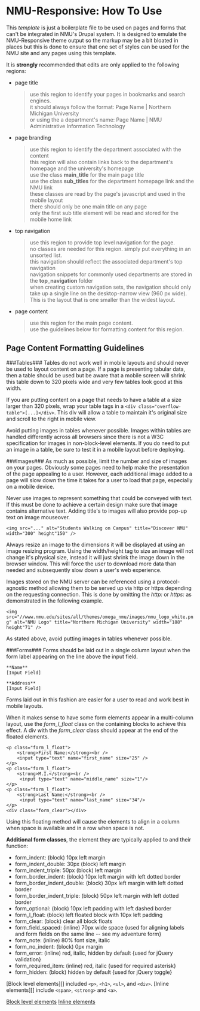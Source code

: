 NMU-Responsive: How To Use
==========================

This *template* is  just a boilerplate file to be used on pages and forms that can't be integrated in NMU's Drupal system.  It is designed to emulate the NMU-Responsive theme output so the markup may be a bit bloated in places but this is done to ensure that one set of styles can be used for the NMU site and any pages using this template.

It is **strongly** recommended that edits are only applied to the following regions:
+ page title
	>use this region to identify your pages in bookmarks and search engines.  
	>it should always follow the format: Page Name | Northern Michigan University  
	>or using the a department's name: Page Name | NMU Administrative Information Technology  

+ page branding
	>use this region to identify the department associated with the content  
	>this region will also contain links back to the department's homepage and the university's homepage  
	>use the class **main_title** for the main page title  
	>use the class **sub_titles** for the department homepage link and the NMU link  
	>these classes are read by the page's javascript and used in the mobile layout  
	>there should only be one main title on any page  
	>only the first sub title element will be read and stored for the mobile home link  

+ top navigation
	>use this region to provide top level navigation for the page.  
	>no classes are needed for this region.  simply put everything in an unsorted list.  
	>this navigation should reflect the associated department's top navigation  
	>navigation snippets for commonly used departments are stored in the **top_navigation** folder  
	>when creating custom navigation sets, the navigation should only take up a single line on the desktop-narrow view (960 px wide).  This is the layout that is one smaller than the widest layout.  

+ page content
	>use this region for the main page content.  
	>use the guidelines below for formatting content for this region.  


Page Content Formatting Guidelines
----------------------------------

###Tables###
Tables do not work well in mobile layouts and should never be used to layout content on a page.  If a page is presenting tabular data, then a table should be used but be aware that a mobile screen will shrink this table down to 320 pixels wide and very few tables look good at this width.

If you are putting content on a page that needs to have a table at a size larger than 320 pixels, wrap your table tags in a `<div class="overflow-table">[...]</div>`.  This div will allow a table to maintain it's original size and scroll to the right in mobile view.

Avoid putting images in tables whenever possible.  Images within tables are handled differently across all browsers since there is not a W3C specification for images in non-block-level elements.  If you do need to put an image in a table, be sure to test it in a mobile layout before deploying.

###Images###
As much as possible, limit the number and size of images on your pages.  Obviously some pages need to help make the presentation of the page appealing to a user.  However, each additional image added to a page will slow down the time it takes for a user to load that page, especially on a mobile device.

Never use images to represent something that could be conveyed with text.  If this must be done to achieve a certain design make sure that image contains alternative text.  Adding title's to images will also provide pop-up text on image mouseover.

`<img src="..." alt="Students Walking on Campus" title="Discover NMU" width="300" height"150" />`

Always resize an image to the dimensions it will be displayed at using an image resizing program.  Using the width/height tag to size an image will not change it's physical size, instead it will just shrink the image down in the browser window.  This will force the user to download more data than needed and subsequently slow down a user's web experience.

Images stored on the NMU server can be referenced using a protocol-agnostic method allowing them to be served up via http or https depending on the requesting connection.  This is done by omitting the *http:* or *https:* as demonstrated in the following example.

`<img src="//www.nmu.edu/sites/all/themes/omega_nmu/images/nmu_logo_white.png" alt="NMU Logo" title="Northern Michigan University" width="188" height"71" />`

As stated above, avoid putting images in tables whenever possible.

###Forms###
Forms should be laid out in a single column layout when the form label appearing on the line above the input field.

	**Name**
	[Input Field]

	**Address**
	[Input Field]

Forms laid out in this fashion are easier for a user to read and work best in mobile layouts.

When it makes sense to have some form elements appear in a multi-column layout, use the *form_l_float* class on the containing blocks to achieve this effect.  A div with the *form_clear* class should appear at the end of the floated elements.

	<p class="form_l_float">
		<strong>First Name:</strong><br />
		<input type="text" name="first_name" size="25" />
	</p>
	<p class="form_l_float">
		<strong>M.I.</strong><br />
		 <input type="text" name="middle_name" size="1"/>
	</p>
	<p class="form_l_float">
		<strong>Last Name:</strong><br />
		 <input type="text" name="last_name" size="34"/>
	</p>
	<div class="form_clear"></div>

Using this floating method will cause the elements to align in a column when space is available and in a row when space is not.

**Additional form classes**, the element they are typically applied to and their function:
+ form\_indent: (block) 10px left margin
+ form\_indent\_double: 30px (block) left margin
+ form\_indent\_triple: 50px (block) left margin
+ form\_border\_indent: (block) 10px left margin with left dotted border
+ form\_border\_indent\_double: (block) 30px left margin with left dotted border
+ form\_border\_indent\_triple: (block) 50px left margin with left dotted border
+ form\_optional: (block) 10px left padding with left dashed border
+ form\_l\_float: (block) left floated block with 10px left padding
+ form\_clear: (block) clear all block floats
+ form\_field\_spaced: (inline) 70px wide space {used for aligning labels and form fields on the same line -- see my adventure form}
+ form\_note: (inline) 80% font size, italic
+ form\_no\_indent: (block) 0px margin
+ form\_error: (inline) red, italic, hidden by default {used for jQuery validation}
+ form\_required\_item: (inline) red, italic {used for required asterisk}
+ form\_hidden: (block) hidden by default {used for jQuery toggle}

[Block level elements][] included `<p>`, `<h1>`, `<ul>`, and `<div>`.  [Inline elements][] include `<span>`, `<strong>` and `<a>`.







[Block level elements](http://www.w3schools.com/html/html_blocks.asp)
[Inline elements](http://www.w3schools.com/html/html_blocks.asp)
